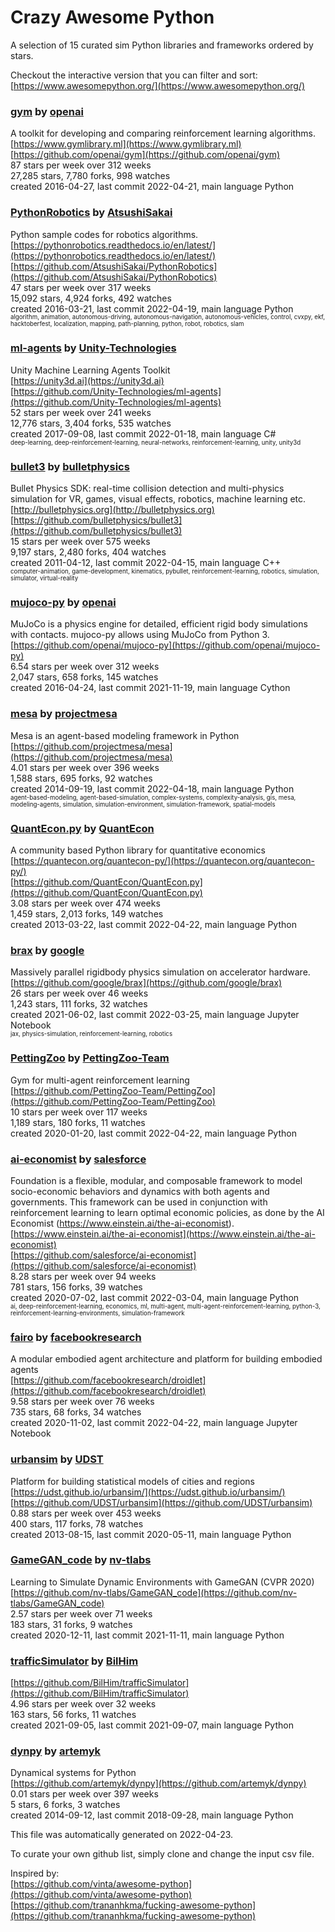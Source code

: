# Crazy Awesome Python
A selection of 15 curated sim Python libraries and frameworks ordered by stars.  

Checkout the interactive version that you can filter and sort: 
[https://www.awesomepython.org/](https://www.awesomepython.org/)  


### [gym](https://github.com/openai/gym) by [openai](https://github.com/openai)  
A toolkit for developing and comparing reinforcement learning algorithms.  
[https://www.gymlibrary.ml](https://www.gymlibrary.ml)  
[https://github.com/openai/gym](https://github.com/openai/gym)  
87 stars per week over 312 weeks  
27,285 stars, 7,780 forks, 998 watches  
created 2016-04-27, last commit 2022-04-21, main language Python  


### [PythonRobotics](https://github.com/AtsushiSakai/PythonRobotics) by [AtsushiSakai](https://github.com/AtsushiSakai)  
Python sample codes for robotics algorithms.  
[https://pythonrobotics.readthedocs.io/en/latest/](https://pythonrobotics.readthedocs.io/en/latest/)  
[https://github.com/AtsushiSakai/PythonRobotics](https://github.com/AtsushiSakai/PythonRobotics)  
47 stars per week over 317 weeks  
15,092 stars, 4,924 forks, 492 watches  
created 2016-03-21, last commit 2022-04-19, main language Python  
<sub><sup>algorithm, animation, autonomous-driving, autonomous-navigation, autonomous-vehicles, control, cvxpy, ekf, hacktoberfest, localization, mapping, path-planning, python, robot, robotics, slam</sup></sub>


### [ml-agents](https://github.com/Unity-Technologies/ml-agents) by [Unity-Technologies](https://github.com/Unity-Technologies)  
Unity Machine Learning Agents Toolkit  
[https://unity3d.ai](https://unity3d.ai)  
[https://github.com/Unity-Technologies/ml-agents](https://github.com/Unity-Technologies/ml-agents)  
52 stars per week over 241 weeks  
12,776 stars, 3,404 forks, 535 watches  
created 2017-09-08, last commit 2022-01-18, main language C#  
<sub><sup>deep-learning, deep-reinforcement-learning, neural-networks, reinforcement-learning, unity, unity3d</sup></sub>


### [bullet3](https://github.com/bulletphysics/bullet3) by [bulletphysics](https://github.com/bulletphysics)  
Bullet Physics SDK: real-time collision detection and multi-physics simulation for VR, games, visual effects, robotics, machine learning etc.  
[http://bulletphysics.org](http://bulletphysics.org)  
[https://github.com/bulletphysics/bullet3](https://github.com/bulletphysics/bullet3)  
15 stars per week over 575 weeks  
9,197 stars, 2,480 forks, 404 watches  
created 2011-04-12, last commit 2022-04-15, main language C++  
<sub><sup>computer-animation, game-development, kinematics, pybullet, reinforcement-learning, robotics, simulation, simulator, virtual-reality</sup></sub>


### [mujoco-py](https://github.com/openai/mujoco-py) by [openai](https://github.com/openai)  
MuJoCo is a physics engine for detailed, efficient rigid body simulations with contacts. mujoco-py allows using MuJoCo from Python 3.  
[https://github.com/openai/mujoco-py](https://github.com/openai/mujoco-py)  
6.54 stars per week over 312 weeks  
2,047 stars, 658 forks, 145 watches  
created 2016-04-24, last commit 2021-11-19, main language Cython  


### [mesa](https://github.com/projectmesa/mesa) by [projectmesa](https://github.com/projectmesa)  
Mesa is an agent-based modeling framework in Python  
[https://github.com/projectmesa/mesa](https://github.com/projectmesa/mesa)  
4.01 stars per week over 396 weeks  
1,588 stars, 695 forks, 92 watches  
created 2014-09-19, last commit 2022-04-18, main language Python  
<sub><sup>agent-based-modeling, agent-based-simulation, complex-systems, complexity-analysis, gis, mesa, modeling-agents, simulation, simulation-environment, simulation-framework, spatial-models</sup></sub>


### [QuantEcon.py](https://github.com/QuantEcon/QuantEcon.py) by [QuantEcon](https://github.com/QuantEcon)  
A community based Python library for quantitative economics  
[https://quantecon.org/quantecon-py/](https://quantecon.org/quantecon-py/)  
[https://github.com/QuantEcon/QuantEcon.py](https://github.com/QuantEcon/QuantEcon.py)  
3.08 stars per week over 474 weeks  
1,459 stars, 2,013 forks, 149 watches  
created 2013-03-22, last commit 2022-04-22, main language Python  


### [brax](https://github.com/google/brax) by [google](https://github.com/google)  
Massively parallel rigidbody physics simulation on accelerator hardware.  
[https://github.com/google/brax](https://github.com/google/brax)  
26 stars per week over 46 weeks  
1,243 stars, 111 forks, 32 watches  
created 2021-06-02, last commit 2022-03-25, main language Jupyter Notebook  
<sub><sup>jax, physics-simulation, reinforcement-learning, robotics</sup></sub>


### [PettingZoo](https://github.com/PettingZoo-Team/PettingZoo) by [PettingZoo-Team](https://github.com/PettingZoo-Team)  
Gym for multi-agent reinforcement learning  
[https://github.com/PettingZoo-Team/PettingZoo](https://github.com/PettingZoo-Team/PettingZoo)  
10 stars per week over 117 weeks  
1,189 stars, 180 forks, 11 watches  
created 2020-01-20, last commit 2022-04-22, main language Python  


### [ai-economist](https://github.com/salesforce/ai-economist) by [salesforce](https://github.com/salesforce)  
Foundation is a flexible, modular, and composable framework to model socio-economic behaviors and dynamics with both agents and governments. This framework can be used in conjunction with reinforcement learning to learn optimal economic policies, as done by the AI Economist (https://www.einstein.ai/the-ai-economist).  
[https://www.einstein.ai/the-ai-economist](https://www.einstein.ai/the-ai-economist)  
[https://github.com/salesforce/ai-economist](https://github.com/salesforce/ai-economist)  
8.28 stars per week over 94 weeks  
781 stars, 156 forks, 39 watches  
created 2020-07-02, last commit 2022-03-04, main language Python  
<sub><sup>ai, deep-reinforcement-learning, economics, ml, multi-agent, multi-agent-reinforcement-learning, python-3, reinforcement-learning-environments, simulation-framework</sup></sub>


### [fairo](https://github.com/facebookresearch/droidlet) by [facebookresearch](https://github.com/facebookresearch)  
A modular embodied agent architecture and platform for building embodied agents  
[https://github.com/facebookresearch/droidlet](https://github.com/facebookresearch/droidlet)  
9.58 stars per week over 76 weeks  
735 stars, 68 forks, 34 watches  
created 2020-11-02, last commit 2022-04-22, main language Jupyter Notebook  


### [urbansim](https://github.com/UDST/urbansim) by [UDST](https://github.com/UDST)  
Platform for building statistical models of cities and regions  
[https://udst.github.io/urbansim/](https://udst.github.io/urbansim/)  
[https://github.com/UDST/urbansim](https://github.com/UDST/urbansim)  
0.88 stars per week over 453 weeks  
400 stars, 117 forks, 78 watches  
created 2013-08-15, last commit 2020-05-11, main language Python  


### [GameGAN_code](https://github.com/nv-tlabs/GameGAN_code) by [nv-tlabs](https://github.com/nv-tlabs)  
Learning to Simulate Dynamic Environments with GameGAN (CVPR 2020)  
[https://github.com/nv-tlabs/GameGAN_code](https://github.com/nv-tlabs/GameGAN_code)  
2.57 stars per week over 71 weeks  
183 stars, 31 forks, 9 watches  
created 2020-12-11, last commit 2021-11-11, main language Python  


### [trafficSimulator](https://github.com/BilHim/trafficSimulator) by [BilHim](https://github.com/BilHim)  
  
[https://github.com/BilHim/trafficSimulator](https://github.com/BilHim/trafficSimulator)  
4.96 stars per week over 32 weeks  
163 stars, 56 forks, 11 watches  
created 2021-09-05, last commit 2021-09-07, main language Python  


### [dynpy](https://github.com/artemyk/dynpy) by [artemyk](https://github.com/artemyk)  
Dynamical systems for Python  
[https://github.com/artemyk/dynpy](https://github.com/artemyk/dynpy)  
0.01 stars per week over 397 weeks  
5 stars, 6 forks, 3 watches  
created 2014-09-12, last commit 2018-09-28, main language Python  


This file was automatically generated on 2022-04-23.  

To curate your own github list, simply clone and change the input csv file.  

Inspired by:  
[https://github.com/vinta/awesome-python](https://github.com/vinta/awesome-python)  
[https://github.com/trananhkma/fucking-awesome-python](https://github.com/trananhkma/fucking-awesome-python)  